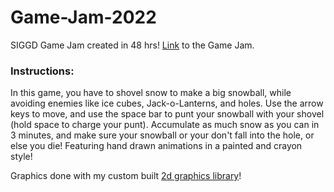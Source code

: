 # Game-Jam-2022
SIGGD Game Jam created in 48 hrs! [Link](https://purduesiggd.github.io/game-jams/2022-09%20SIGGD%20Game%20Jam.html) to the Game Jam.

### Instructions:
In this game, you have to shovel snow to make a big snowball, while avoiding enemies like ice cubes, Jack-o-Lanterns, and holes. Use the arrow keys to move, and use the space bar to punt your snowball with your shovel (hold space to charge your punt). Accumulate as much snow as you can in 3 minutes, and make sure your snowball or your don't fall into the hole, or else you die! Featuring hand drawn animations in a painted and crayon style!

Graphics done with my custom built [2d graphics library](https://github.com/williamhCode/2D-Graphics-Lib)!
